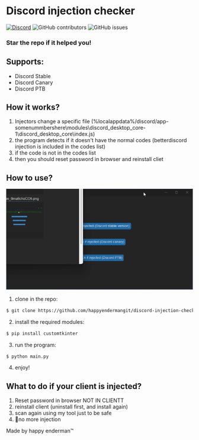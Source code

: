 # Discord injection checker

[![Discord](https://img.shields.io/discord/1103066670576193627?style=for-the-badge&color=%235562EA)](https://discord.gg/Q6UYNawvaF)
 ![GitHub contributors](https://img.shields.io/github/contributors/happyendermangit/discord-injection-checker?style=for-the-badge) ![GitHub issues](https://img.shields.io/github/issues/happyendermangit/discord-injection-checker?style=for-the-badge)


### Star the repo if it helped you!

## Supports:
- Discord Stable
- Discord Canary
- Discord PTB

## How it works?

1. Injectors change a specific file (%localappdata%/discord/app-somenummbershere\modules\discord_desktop_core-1\discord_desktop_core\index.js) 
2. the program detects if it doesn't have the normal codes (betterdiscord injection is included in the codes list)
3. if the code is not in the codes list 
4. then you should reset password in browser and reinstall cliet 

## How to use?
![Example](./imgs/example.gif)

1. clone in the repo: 
```sh
$ git clone https://github.com/happyendermangit/discord-injection-checker
```
2. install the required modules:
```sh
$ pip install customtkinter
```
3. run the program:
```sh 
$ python main.py
```
4. enjoy!

## What to do if your client is injected?

1. Reset password in browser NOT IN CLIENTT 
2. reinstall client (uninstall first, and install again) 
3. scan again using my tool just to be safe
4. 🎉no more injection 

Made by happy enderman™️